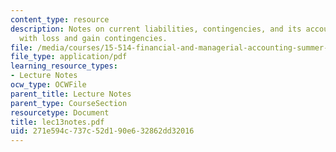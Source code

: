 ```yaml
---
content_type: resource
description: Notes on current liabilities, contingencies, and its accounting guidelines,
  with loss and gain contingencies.
file: /media/courses/15-514-financial-and-managerial-accounting-summer-2003/271e594c737c52d190e632862dd32016_lec13notes.pdf
file_type: application/pdf
learning_resource_types:
- Lecture Notes
ocw_type: OCWFile
parent_title: Lecture Notes
parent_type: CourseSection
resourcetype: Document
title: lec13notes.pdf
uid: 271e594c-737c-52d1-90e6-32862dd32016
---
```


